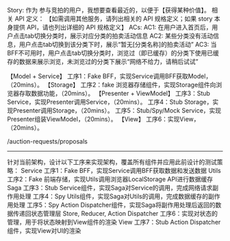 Story: 
    作为 参与竞拍的用户，我想要查看最近的，以便于【获得某种价值】。
相关 API 定义：
【如需调用其他服务，请列出相关的 API 规格定义；如果 story 本身提供 API，请也列出详细的 API 规格定义】
ACs:
AC1:  在用户进入首页后，用户点击tab切换分类时，展示对应分类的拍卖活动信息
AC2:  某些分类没有活动信息，用户点击tab切换到该分类下时，展示“暂无[分类名称]的拍卖活动”
AC3:  当BFF不可用时，用户点击tab切换分类时，浏览过（即已缓存）的分类下使用已缓存的数据来展示浏览，未浏览过的分类下展示“网络不给力，请稍后试试”


【Model + Service】
工序1：Fake BFF，实现Service调用BFF获取Model，（20mins）。
【Storage】
工序2：fake 浏览器存储组件，实现Storage组件向浏览器存取数据功能，（20mins）。
【Presenter + ViewModel】
工序3：Stub Service，实现Presenter调用Service，（20mins）。
工序4：Stub Storage，实现Presenter调用Storage，（20mins）。
工序5：Stub/Spy/Mock Service，实现Presenter组装ViewModel，（20mins）。
【View】
工序6：实现View，（20mins）。

/auction-requests/proposals

------------------ -------------

针对当前架构，设计以下工序来实现架构，覆盖所有组件并应用此前设计的测试策略：
Service
工序1：Fake BFF，实现Service调用BFF获取数据和发送数据
Utils
工序2：Fake 前端存储，实现Utils调用浏览器LocalStorage API进行数据缓存
Saga
工序3：Stub Service组件，实现Saga对Service的调用，完成网络请求副作用处理
工序4：Spy Utils组件，实现Saga对Utils的调用，完成数据缓存的副作用处理
工序5：Spy Action Dispatcher组件，实现Saga将副作用处理后返回的数据传递回状态管理层
Store, Reducer, Action Dispatcher
	工序6：实现对状态的管理，用于将状态映射到View组件的渲染
View
	工序7：Stub Action Dispatcher组件，实现View对UI的渲染

